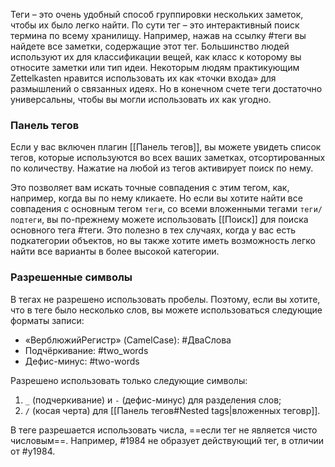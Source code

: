 Теги – это очень удобный способ группировки нескольких заметок, чтобы их было легко найти. По сути тег – это интерактивный поиск термина по всему хранилищу. Например, нажав на ссылку #теги вы найдете все заметки, содержащие этот тег. Большинство людей используют их для классификации вещей, как класс к которому вы относите заметки или тип идеи. Некоторым людям практикующим Zettelkasten нравится использовать их как «точки входа» для размышлений о связанных идеях. Но в конечном счете теги достаточно универсальны, чтобы вы могли использовать их как угодно.

### Панель тегов

Если у вас включен плагин [[Панель тегов]], вы можете увидеть список тегов, которые используются во всех ваших заметках, отсортированных по количеству. Нажатие на любой из тегов активирует поиск по нему.

Это позволяет вам искать точные совпадения с этим тегом, как, например, когда вы по нему кликаете. Но если вы хотите найти все совпадения с основным тегом `теги`, со всеми вложенными тегами `теги/подтеги`, вы по-прежнему можете использовать [[Поиск]] для поиска основного тега #теги. Это полезно в тех случаях, когда у вас есть подкатегории объектов, но вы также хотите иметь возможность легко найти все варианты в более высокой категории.

### Разрешенные символы

В тегах не разрешено использовать пробелы. Поэтому, если вы хотите, что в теге было несколько слов, вы можете использоваться следующие форматы записи:

- «ВерблюжийРегистр» (CamelCase): #ДваСлова
- Подчёркивание: #two_words
- Дефис-минус: #two-words

Разрешено использовать только следующие символы:

1. `_` (подчеркивание) и `-` (дефис-минус) для разделения слов;
2. `/` (косая черта) для [[Панель тегов#Nested tags|вложенных теговр]].

В теге разрешается использовать числа, ==если тег не является чисто числовым==. Например, #1984 не образует действующий тег, в отличии от #y1984.
